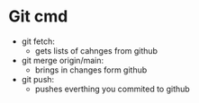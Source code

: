 # Git cmd 
- git fetch:
    - gets lists of cahnges from github
- git merge origin/main:
  - brings in changes form github
- git push:
   - pushes everthing you commited to github